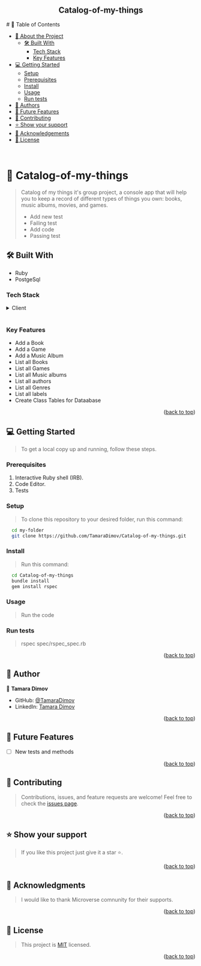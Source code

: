 #

<a name="readme-top"></a>

<div align="center">
  <br/>  
  <h2><b>Catalog-of-my-things</b></h2>

</div>
# 📗 Table of Contents

- [📖 About the Project](#about-project)
  - [🛠 Built With](#built-with)
    - [Tech Stack](#tech-stack)
    - [Key Features](#key-features)
- [💻 Getting Started](#getting-started)
  - [Setup](#setup)
  - [Prerequisites](#prerequisites)
  - [Install](#install)
  - [Usage](#usage)
  - [Run tests](#run-tests)
- [👥 Authors](#authors)
- [🔭 Future Features](#future-features)
- [🤝 Contributing](#contributing)
- [⭐️ Show your support](#support)
- [🙏 Acknowledgements](#acknowledgements)
- [📝 License](#license)

<br>

# 📖 Catalog-of-my-things <a name="Catalog-of-my-things"></a>

> Catalog of my things it's group project, a console app that will help you to keep a record of different types of things you own: books, music albums, movies, and games.
>
> - Add new test
> - Failing test
> - Add code
> - Passing test
>   <br>

## 🛠 Built With <a name="built-with"></a>

- Ruby
- PostgeSql

### Tech Stack <a name="tech-stack"></a>

<details>
  <summary>Client</summary>
  <ul>
    <li><a href="https://www.ruby-lang.org/en/">Ruby</a></li>
  </ul>
</details>
<br>

### Key Features <a name="key-features"></a>

- Add a Book
- Add a Game
- Add a Music Album
- List all Books
- List all Games
- List all Music albums
- List all authors
- List all Genres
- List all labels
- Create Class Tables for Dataabase

<p align="right">(<a href="#readme-top">back to top</a>)</p>

## 💻 Getting Started <a name="getting-started"></a>

> To get a local copy up and running, follow these steps.

### Prerequisites

1. Interactive Ruby shell (IRB).
2. Code Editor.
3. Tests

### Setup

> To clone this repository to your desired folder, run this command:

```sh
  cd my-folder
  git clone https://github.com/TamaraDimov/Catalog-of-my-things.git
```

### Install

> Run this command:

```sh
  cd Catalog-of-my-things
  bundle install
  gem install rspec
```

### Usage

> Run the code

### Run tests

> rspec spec/rspec_spec.rb

<p align="right">(<a href="#readme-top">back to top</a>)</p>

## 👥 Author <a name="authors"></a>

👤 **Tamara Dimov**

- GitHub: [@TamaraDimov](https://github.com/TamaraDimov)
- LinkedIn: [Tamara Dimov](https://www.linkedin.com/in/tamara-dimov-b85139a2/)
<p align="right">(<a href="#readme-top">back to top</a>)</p>

## 🔭 Future Features <a name="future-features"></a>

- [ ] New tests and methods

<p align="right">(<a href="#readme-top">back to top</a>)</p>

## 🤝 Contributing <a name="contributing"></a>

> Contributions, issues, and feature requests are welcome!
> Feel free to check the [issues page](https://github.com/TamaraDimov/Catalog-of-my-things/issues).

<p align="right">(<a href="#readme-top">back to top</a>)</p>

## ⭐️ Show your support <a name="support"></a>

> If you like this project just give it a star ⭐️.

<p align="right">(<a href="#readme-top">back to top</a>)</p>

## 🙏 Acknowledgments <a name="acknowledgements"></a>

> I would like to thank Microverse comnunity for their supports.

<p align="right">(<a href="#readme-top">back to top</a>)</p>

## 📝 License <a name="license"></a>

> This project is [MIT](./LICENSE) licensed.

<p align="right">(<a href="#readme-top">back to top</a>)</p>
